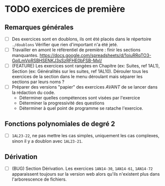 # TODO exercices de première

## Remarques générales

- [ ] Des exercices sont en doublons, ils ont été placés dans le répertoire `./doublons` Vérifier que rien d'important n'a été jeté.
- [ ] Travailler en amont le référentiel de première : finir les sections manquantes. https://docs.google.com/spreadsheets/d/1oiuRRqTO3-GplLmVpRSBHSENKJ3sSzRFHE0bFSB-MxI/ 
- [ ] (FEATURE) Les exercices sont rangées en Chapitre (ex: Suites, ref 1AL1), Section (ex: Généralités sur les suites, ref 1AL10). Dérouler tous les exercices de la section dans le menu déroulant mais séparer les sections par leurs noms ?
- [ ] Préparer des versions "papier" des exercices *AVANT* de se lancer dans la rédaction du code. 
  - Déterminer quelles compétences sont visées par l'exercice
  - Déterminer la progressivité des questions
  - Déterminer à quel point de programme se ratache l'exercice.

## Fonctions polynomiales de degré 2

- [ ] `1AL23-22`, ne pas mettre les cas simples, uniquement les cas complexes, sinon il y a doublon avec `1AL23-21`.


## Dérivation 

- [ ] (BUG) Section Dérivation. Les exercices `1AN14-30`, `1AN14-61`, `1AN14-72` apparaissent toujours sur la version web alors qu'ils n'existent plus dans l'arborescence de fichiers.

